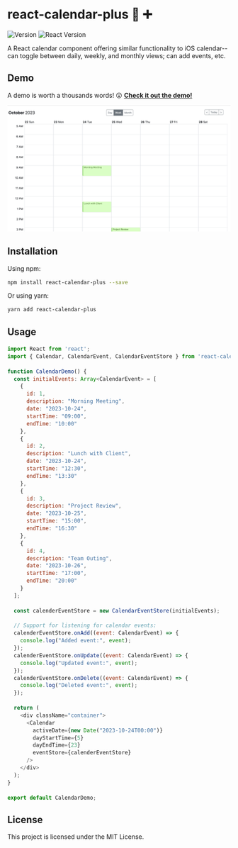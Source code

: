 # react-calendar-plus :calendar: :heavy_plus_sign:

![Version](https://img.shields.io/badge/version-0.1.0-blue.svg)
![React Version](https://img.shields.io/badge/react-v17+-blue.svg)

A React calendar component offering similar functionality to iOS calendar-- can toggle between daily, weekly, and monthly views; can add events, etc.

## Demo

A demo is worth a thousands words! :astonished: **[Check it out the demo!](https://jonmbake.github.io/react-calendar-plus/)**

![React Calendar Plus](https://github.com/jonmbake/screenshots/raw/master/react-calendar-plus.png)

## Installation

Using npm:

```bash
npm install react-calendar-plus --save
```

Or using yarn:

```bash
yarn add react-calendar-plus
```

## Usage

```javascript
import React from 'react';
import { Calendar, CalendarEvent, CalendarEventStore } from 'react-calendar-plus';

function CalendarDemo() {
  const initialEvents: Array<CalendarEvent> = [
    {
      id: 1,
      description: "Morning Meeting",
      date: "2023-10-24",
      startTime: "09:00",
      endTime: "10:00"
    },
    {
      id: 2,
      description: "Lunch with Client",
      date: "2023-10-24",
      startTime: "12:30",
      endTime: "13:30"
    },
    {
      id: 3,
      description: "Project Review",
      date: "2023-10-25",
      startTime: "15:00",
      endTime: "16:30"
    },
    {
      id: 4,
      description: "Team Outing",
      date: "2023-10-26",
      startTime: "17:00",
      endTime: "20:00"
    }
  ];
  
  const calenderEventStore = new CalendarEventStore(initialEvents);

  // Support for listening for calendar events:
  calenderEventStore.onAdd((event: CalendarEvent) => {
    console.log("Added event:", event);
  });
  calenderEventStore.onUpdate((event: CalendarEvent) => {
    console.log("Updated event:", event);
  });
  calenderEventStore.onDelete((event: CalendarEvent) => {
    console.log("Deleted event:", event);
  });

  return (
    <div className="container">
      <Calendar
        activeDate={new Date("2023-10-24T00:00")}
        dayStartTime={5}
        dayEndTime={23}
        eventStore={calenderEventStore}
      />
    </div>
  );
}

export default CalendarDemo;
```


## License

This project is licensed under the MIT License.
